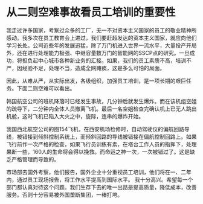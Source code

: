 # 从二则空难事故看员工培训的重要性

我走过许多国家，考察过众多的工厂，无一不对资本主义国家的员工的敬业精神所感动。我多次在员工教育会上进过，我们要赶超发达的资本主义国家，就应向他们学习长处。公司近些年的发展迅猛，除了万门机进入世界一流水平，大量投产开局外，还在进行处理能力极强、中继容量数万门的智能网的SSCP点的研究。一旦成功，将担负起中心城市各种新业务的汇接。如果，我们的员工素质不高，培训不严，因经验不足，处理不当，造成全网瘫痪，这是多么可怕的局面。

因此，从难从严，从实际出发，各级组织，加强员工培训，是一项长期的艰巨任务。下面二则空难可以看出。

韩国航空公司的班机降落时已经发生事故，几分钟后就发生爆炸。而在该机组空姐的疏导下，二分钟内全体人员撤离飞机。最后一名空姐检查完确认机上已无人跳出机舱，这时飞机已陷入大火之中，旋际，连串的爆炸开始。

我国西北航空公司的图154飞机，在西安机场检修时，自动驾驶仪的偏航回路导线，被错接到倾斜控制系统上，而倾斜回路的导线被错接在偏航控制回路上。如果飞行前作一次严格的检查，如果飞行员训练有素，在塔台工作人员的指挥下，处理果断一些，160人的生命将会得以挽救。而命运之神一次，一次被错过了。这是缺乏严格管理而导致的。

市场部去国外考察，他们报告，国外企业十分重视员工培训，他们将在一、二年内，通过员工现场报告，将工作水平提高到国际水平。 我十分高兴。希望每一个部门都认真对待这个问题。我们生存下去的唯一出路是提高质量，降低成本，改善服务。否则十分容易被外国垄断集团，一棒打垮。

